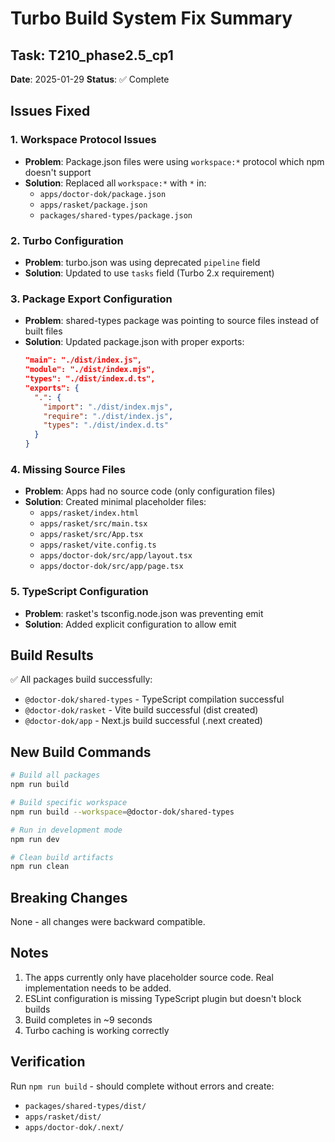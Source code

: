 # Turbo Build System Fix Summary

## Task: T210_phase2.5_cp1
**Date**: 2025-01-29
**Status**: ✅ Complete

## Issues Fixed

### 1. Workspace Protocol Issues
- **Problem**: Package.json files were using `workspace:*` protocol which npm doesn't support
- **Solution**: Replaced all `workspace:*` with `*` in:
  - `apps/doctor-dok/package.json`
  - `apps/rasket/package.json`
  - `packages/shared-types/package.json`

### 2. Turbo Configuration
- **Problem**: turbo.json was using deprecated `pipeline` field
- **Solution**: Updated to use `tasks` field (Turbo 2.x requirement)

### 3. Package Export Configuration
- **Problem**: shared-types package was pointing to source files instead of built files
- **Solution**: Updated package.json with proper exports:
  ```json
  "main": "./dist/index.js",
  "module": "./dist/index.mjs",
  "types": "./dist/index.d.ts",
  "exports": {
    ".": {
      "import": "./dist/index.mjs",
      "require": "./dist/index.js",
      "types": "./dist/index.d.ts"
    }
  }
  ```

### 4. Missing Source Files
- **Problem**: Apps had no source code (only configuration files)
- **Solution**: Created minimal placeholder files:
  - `apps/rasket/index.html`
  - `apps/rasket/src/main.tsx`
  - `apps/rasket/src/App.tsx`
  - `apps/rasket/vite.config.ts`
  - `apps/doctor-dok/src/app/layout.tsx`
  - `apps/doctor-dok/src/app/page.tsx`

### 5. TypeScript Configuration
- **Problem**: rasket's tsconfig.node.json was preventing emit
- **Solution**: Added explicit configuration to allow emit

## Build Results

✅ All packages build successfully:
- `@doctor-dok/shared-types` - TypeScript compilation successful
- `@doctor-dok/rasket` - Vite build successful (dist created)
- `@doctor-dok/app` - Next.js build successful (.next created)

## New Build Commands

```bash
# Build all packages
npm run build

# Build specific workspace
npm run build --workspace=@doctor-dok/shared-types

# Run in development mode
npm run dev

# Clean build artifacts
npm run clean
```

## Breaking Changes

None - all changes were backward compatible.

## Notes

1. The apps currently only have placeholder source code. Real implementation needs to be added.
2. ESLint configuration is missing TypeScript plugin but doesn't block builds
3. Build completes in ~9 seconds
4. Turbo caching is working correctly

## Verification

Run `npm run build` - should complete without errors and create:
- `packages/shared-types/dist/`
- `apps/rasket/dist/`
- `apps/doctor-dok/.next/`